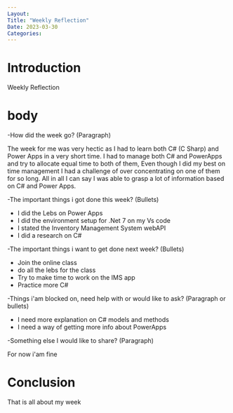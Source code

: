 ```yaml
---
Layout:
Title: "Weekly Reflection"
Date: 2023-03-30
Categories:
---
```


# Introduction
Weekly Reflection

# body
-How did the week go? (Paragraph)

The week for me was very hectic as I had to learn both C# (C Sharp) and Power Apps in a very short time.
I had to manage both C# and PowerApps and try to allocate equal time to both of them, Even though I did my 
best on time management I had a challenge of over concentrating on one of them for so long.
All in all I can say I was able to grasp a lot of information based on C# and Power Apps.


-The important things i got done this week? (Bullets)

- I did the Lebs on Power Apps
- I did the environment setup for .Net 7 on my Vs code
- I stated the Inventory Management System webAPI 
- I did a research on C#


-The important things i want to get done next week? (Bullets)

- Join the online class
- do all the lebs for the class
- Try to make time to work on the IMS app 
- Practice more C#

-Things i'am blocked on, need help with or would like to ask? (Paragraph or bullets)

- I need more explanation on C# models and methods
- I need a way of getting more info about PowerApps 

-Something else I would like to share? (Paragraph)

For now i'am fine

# Conclusion
That is all about my week